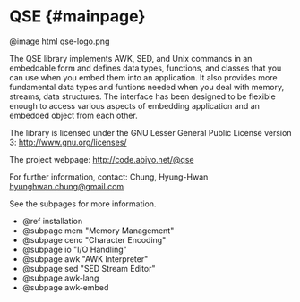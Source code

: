 QSE                                                                  {#mainpage}
================================================================================

@image html qse-logo.png 

The QSE library implements AWK, SED, and Unix commands in an embeddable form 
and defines data types, functions, and classes that you can use when you embed 
them into an application. It also provides more fundamental data types and 
funtions needed when you deal with memory, streams, data structures.
The interface has been designed to be flexible enough to access various 
aspects of embedding application and an embedded object from each other. 

The library is licensed under the GNU Lesser General Public License version 3:
http://www.gnu.org/licenses/

The project webpage: http://code.abiyo.net/@qse

For further information, contact:
Chung, Hyung-Hwan <hyunghwan.chung@gmail.com>

See the subpages for more information.

- @ref installation
- @subpage mem "Memory Management"
- @subpage cenc "Character Encoding"
- @subpage io  "I/O Handling"
- @subpage awk "AWK Interpreter" 
- @subpage sed "SED Stream Editor" 
- @subpage awk-lang
- @subpage awk-embed

